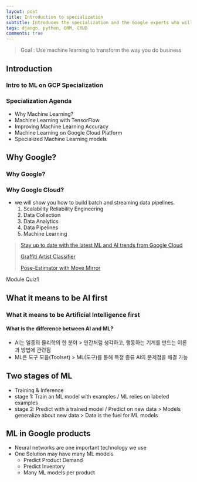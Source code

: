 ```yaml
---
layout: post
title: Introduction to specialization
subtitle: Introduces the specialization and the Google experts who will be teaching it.
tags: django, python, ORM, CRUD
comments: true
---
```

> Goal : Use machine learning to transform the way you do business

## Introduction
### Intro to ML on GCP Specialization
### Specialization Agenda
- Why Machine Learning?
- Machine Learning with TensorFlow
- Improving Machine Learning Accuracy
- Machine Learning on Google Cloud Platform
- Specialized Machine Learning models

## Why Google?
### Why Google?

### Why Google Cloud?
- we will show you how to build batch and streaming data pipelines. 
    1) Scalability Reliability Engineering
    2) Data Collection
    3) Data Analytics
    4) Data Pipelines
    5) Machine Learning
    
> [Stay up to date with the latest ML and AI trends from Google Cloud](https://cloud.google.com/blog/products/ai-machine-learning)
>
> [Graffiti Artist Classifier](https://cloud.google.com/blog/products/ai-machine-learning/who-street-artist-building-graffiti-artist-classifier-using-automl)
>
> [Pose-Estimator with Move Mirror](https://www.blog.google/technology/ai/move-mirror-you-move-and-80000-images-move-you/)

Module Quiz1

## What it means to be AI first

### What it means to be Artificial Intelligence first

#### What is the difference between AI and ML?
- AI는 일종의 물리학의 한 분야 > 인간처럼 생각하고, 행동하는 기계를 만드는 이론과 방법에 관련됨
- ML은 도구 모음(Toolset) > ML(도구)를 통해 특정 종류 AI의 문제점을 해결 가능

## Two stages of ML
- Training & Inference
- stage 1: Train an ML model with examples / ML relies on labeled examples
- stage 2: Predict with a trained model / Predict on new data > Models generalize about new data > Data is the fuel for ML models

## ML in Google products
- Neural networks are one important technology we use
- One Solution may have many ML models
    - Predict Product Demand
    - Predict Inventory
    - Many ML models per product
    